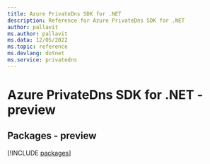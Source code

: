 ```yaml
---
title: Azure PrivateDns SDK for .NET
description: Reference for Azure PrivateDns SDK for .NET
author: pallavit
ms.author: pallavit
ms.data: 12/05/2022
ms.topic: reference
ms.devlang: dotnet
ms.service: privatedns
---
```

# Azure PrivateDns SDK for .NET - preview
## Packages - preview
[!INCLUDE [packages](privatedns-index.md)]